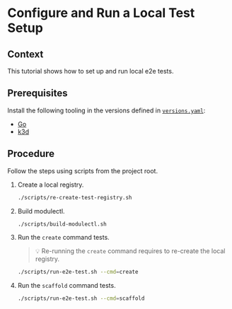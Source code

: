 # Configure and Run a Local Test Setup

## Context

This tutorial shows how to set up and run local e2e tests.

## Prerequisites

Install the following tooling in the versions defined in [`versions.yaml`](https://github.com/kyma-project/lifecycle-manager/blob/main/versions.yaml):

- [Go](https://go.dev/)
- [k3d](https://k3d.io/stable/)

## Procedure

Follow the steps using scripts from the project root.

1. Create a local registry.

   ```sh
   ./scripts/re-create-test-registry.sh
   ```

2. Build modulectl.

   ```sh
   ./scripts/build-modulectl.sh
   ```

3. Run the `create` command tests.

   > :bulb: Re-running the `create` command requires to re-create the local registry.

   ```sh
   ./scripts/run-e2e-test.sh --cmd=create
   ```

4. Run the `scaffold` command tests.

   ```sh
   ./scripts/run-e2e-test.sh --cmd=scaffold
   ```